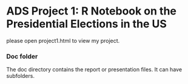 # ADS Project 1:  R Notebook on the Presidential Elections in the US

please open project1.html to view my project.
### Doc folder

The doc directory contains the report or presentation files. It can have subfolders.  
